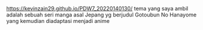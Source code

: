 https://kevinzain29.github.io/PDW7_20220140130/
tema yang saya ambil adalah sebuah seri manga asal Jepang yg berjudul Gotoubun No Hanayome yang kemudian diadaptasi menjadi anime
